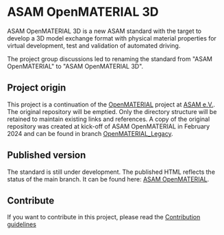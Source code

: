 # ASAM OpenMATERIAL 3D
ASAM OpenMATERIAL 3D is a new ASAM standard with the target to develop a 3D model exchange format with physical material properties for virtual development, test and validation of automated driving.

The project group discussions led to renaming the standard from "ASAM OpenMATERIAL" to "ASAM OpenMATERIAL 3D".

## Project origin
This project is a continuation of the [OpenMATERIAL](https://github.com/LudwigFriedmann/OpenMATERIAL/) project at [ASAM e.V.](https://www.asam.net/).
The original repository will be emptied. Only the directory structure will be retained to maintain existing links and references.
A copy of the original repository was created at kick-off of ASAM OpenMATERIAL in February 2024 and can be found in branch [OpenMATERIAL_Legacy](https://github.com/asam-ev/OpenMATERIAL/tree/OpenMATERIAL_Legacy).

## Published version
The standard is still under development. The published HTML reflects the status of the main branch. It can be found here: [ASAM OpenMATERIAL](https://asam-ev.github.io/OpenMATERIAL/asamopenmaterial/latest/specification/index.html).

## Contribute
If you want to contribute in this project, please read the [Contribution guidelines](https://github.com/asam-ev/.github/blob/main/profile/CONTRIBUTING.md) 

